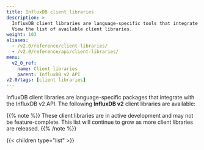 ```yaml
---
title: InfluxDB client libraries
description: >
  InfluxDB client libraries are language-specific tools that integrate with the InfluxDB v2 API.
  View the list of available client libraries.
weight: 103
aliases:
  - /v2.0/reference/client-libraries/
  - /v2.0/reference/api/client-libraries/
menu:
  v2_0_ref:
    name: Client libraries
    parent: InfluxDB v2 API
v2.0/tags: [client libraries]
---
```


InfluxDB client libraries are language-specific packages that integrate with the InfluxDB v2 API.
The following **InfluxDB v2** client libraries are available:

{{% note %}}
These client libraries are in active development and may not be feature-complete.
This list will continue to grow as more client libraries are released.
{{% /note %}}

{{< children type="list" >}}
